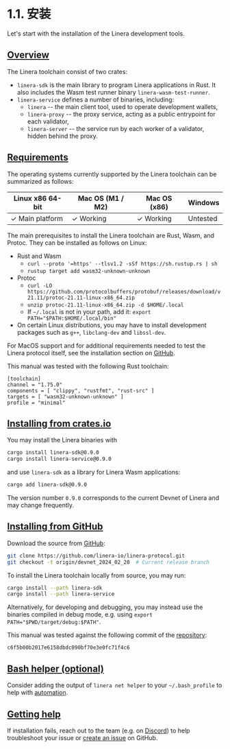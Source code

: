 # 1.1. 安装

Let's start with the installation of the Linera development tools.

## [Overview](https://linera-dev.respeer.ai/#/zh_CN/getting_started/installation?id=overview)

The Linera toolchain consist of two crates:

- `linera-sdk` is the main library to program Linera applications in Rust. It also includes the Wasm test runner binary `linera-wasm-test-runner`.
- `linera-service` defines a number of binaries, including:
  - `linera` -- the main client tool, used to operate development wallets,
  - `linera-proxy` -- the proxy service, acting as a public entrypoint for each validator,
  - `linera-server` -- the service run by each worker of a validator, hidden behind the proxy.

## [Requirements](https://linera-dev.respeer.ai/#/zh_CN/getting_started/installation?id=requirements)

The operating systems currently supported by the Linera toolchain can be summarized as follows:

| Linux x86 64-bit | Mac OS (M1 / M2) | Mac OS (x86) | Windows  |
| ---------------- | ---------------- | ------------ | -------- |
| ✓ Main platform  | ✓ Working        | ✓ Working    | Untested |

The main prerequisites to install the Linera toolchain are Rust, Wasm, and Protoc. They can be installed as follows on Linux:

- Rust and Wasm
  - `curl --proto '=https' --tlsv1.2 -sSf https://sh.rustup.rs | sh`
  - `rustup target add wasm32-unknown-unknown`
- Protoc
  - `curl -LO https://github.com/protocolbuffers/protobuf/releases/download/v21.11/protoc-21.11-linux-x86_64.zip`
  - `unzip protoc-21.11-linux-x86_64.zip -d $HOME/.local`
  - If `~/.local` is not in your path, add it: `export PATH="$PATH:$HOME/.local/bin"`
- On certain Linux distributions, you may have to install development packages such as `g++`, `libclang-dev` and `libssl-dev`.

For MacOS support and for additional requirements needed to test the Linera protocol itself, see the installation section on [GitHub](https://github.com/linera-io/linera-protocol/blob/main/INSTALL.md).

This manual was tested with the following Rust toolchain:

```text
[toolchain]
channel = "1.75.0"
components = [ "clippy", "rustfmt", "rust-src" ]
targets = [ "wasm32-unknown-unknown" ]
profile = "minimal"
```

## [Installing from crates.io](https://linera-dev.respeer.ai/#/zh_CN/getting_started/installation?id=installing-from-cratesio)

You may install the Linera binaries with

```bash
cargo install linera-sdk@0.9.0
cargo install linera-service@0.9.0
```

and use `linera-sdk` as a library for Linera Wasm applications:

```bash
cargo add linera-sdk@0.9.0
```

The version number `0.9.0` corresponds to the current Devnet of Linera and may change frequently.

## [Installing from GitHub](https://linera-dev.respeer.ai/#/zh_CN/getting_started/installation?id=installing-from-github)

Download the source from [GitHub](https://github.com/linera-io/linera-protocol):

```bash
git clone https://github.com/linera-io/linera-protocol.git
git checkout -t origin/devnet_2024_02_20  # Current release branch
```

To install the Linera toolchain locally from source, you may run:

```bash
cargo install --path linera-sdk
cargo install --path linera-service
```

Alternatively, for developing and debugging, you may instead use the binaries compiled in debug mode, e.g. using `export PATH="$PWD/target/debug:$PATH"`.

This manual was tested against the following commit of the [repository](https://github.com/linera-io/linera-protocol):

```text
c6f5b00b2017e6158dbdc090bf70e3e0fc71f4c6
```

## [Bash helper (optional)](https://linera-dev.respeer.ai/#/zh_CN/getting_started/installation?id=bash-helper-optional)

Consider adding the output of `linera net helper` to your `~/.bash_profile` to help with [automation](https://linera-dev.respeer.ai/#/zh_CN/core_concepts/wallets?id=automation-in-bash).

## [Getting help](https://linera-dev.respeer.ai/#/zh_CN/getting_started/installation?id=getting-help)

If installation fails, reach out to the team (e.g. on [Discord](https://discord.gg/linera)) to help troubleshoot your issue or [create an issue](https://github.com/linera-io/linera-protocol/issues/new) on GitHub.

